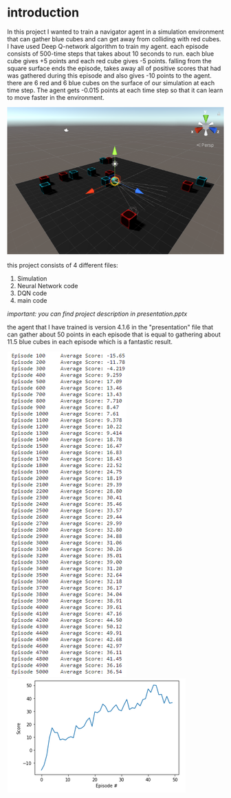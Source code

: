 # introduction
In this project I wanted to train a navigator agent in a simulation environment that can gather blue cubes and can get away from colliding with red cubes.
I have used Deep Q-network algorithm to train my agent.
each episode consists of 500-time steps that takes about 10 seconds to run. each blue cube gives +5 points and each red cube gives -5 points. falling from the square surface ends the episode, takes away all of positive scores that had was gathered during this episode and also gives -10 points to the agent. there are 6 red and 6 blue cubes on the surface of our simulation at each time step. The agent gets -0.015 points at each time step so that it can learn to move faster in the environment.

![alt text](https://github.com/AlirezaTalakoobi/DQN-navigator-agent/blob/master/1.PNG?raw=true)

this project consists of 4 different files:
1. Simulation
2. Neural Network code
3. DQN code
4. main code

*important: you can find project description in presentation.pptx*

 the agent that I have trained is version 4.1.6 in the "presentation" file that can gather about 50 points in each episode that is equal to gathering about 11.5 blue cubes in each episode which is a fantastic result.
 
 ![alt text](https://github.com/AlirezaTalakoobi/DQN-navigator-agent/blob/master/learning%20process.PNG?raw=true)
 ![alt text](https://github.com/AlirezaTalakoobi/DQN-navigator-agent/blob/master/map.PNG?raw=true)
